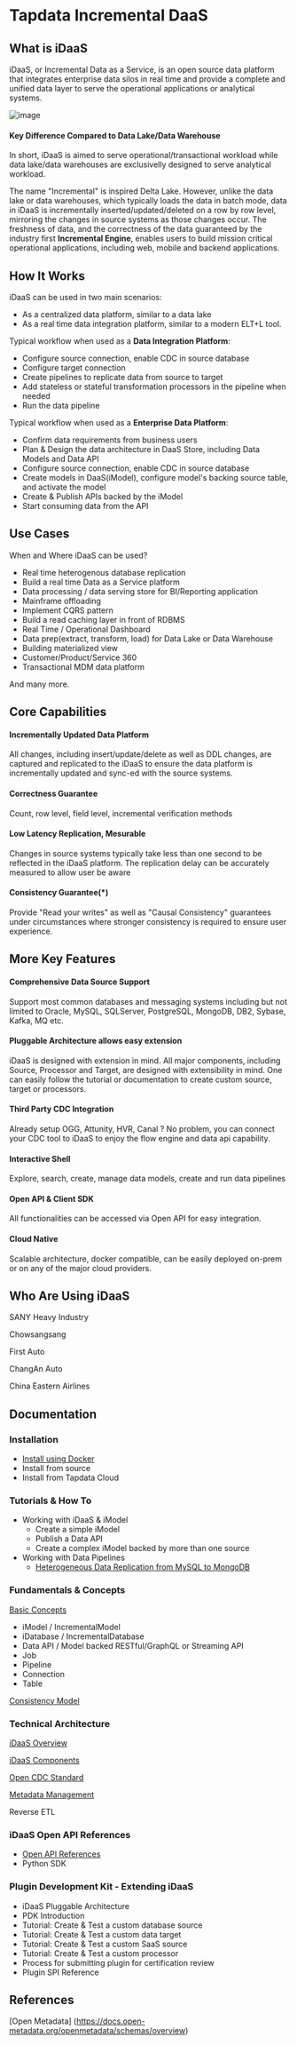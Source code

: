 # Tapdata Incremental DaaS 

## What is iDaaS

iDaaS, or Incremental Data as a Service, is an open source data platform that integrates enterprise data silos in real time and provide a complete and unified data layer to serve the operational applications or analytical systems. 

![image](https://user-images.githubusercontent.com/1950232/151978968-68c35570-fa0f-4350-bedf-5154ed2038a8.png)


#### Key Difference Compared to Data Lake/Data Warehouse
In short, iDaaS is aimed to serve operational/transactional workload while data lake/data warehouses are exclusivelly designed to serve analytical workload. 

The name "Incremental" is inspired Delta Lake. However, unlike the data lake or data warehouses, which typically loads the data  in batch mode, data in iDaaS is incrementally inserted/updated/deleted on a row by row level, mirroring the changes in source systems as those changes occur.  The freshness of data, and the correctness of the data guaranteed by the industry first **Incremental Engine**, enables users to build mission critical operational applications, including web, mobile and backend applications. 


## How It Works

iDaaS can be used in two main scenarios: 
- As a centralized data platform, similar to a data lake
- As a real time data integration platform, similar to a modern ELT+L tool.

Typical workflow when used  as a **Data Integration Platform**:

- Configure source connection, enable CDC in source database
- Configure target connection
- Create pipelines to replicate data from source to target
- Add stateless or stateful transformation processors in the pipeline when needed
- Run the data pipeline

Typical workflow when used  as a **Enterprise Data Platform**:

- Confirm data requirements from business users
- Plan & Design the data architecture in DaaS Store, including Data Models and Data API 
- Configure source connection, enable CDC in source database
- Create models in DaaS(iModel), configure model's backing source table, and activate the model
- Create & Publish APIs backed by the iModel
- Start consuming data from the API




## Use Cases 

When and Where iDaaS can be used?

- Real time heterogenous database replication
- Build a real time Data as a Service platform
- Data processing / data serving store for BI/Reporting application
- Mainframe offloading
- Implement CQRS pattern
- Build a read caching layer in front of RDBMS
- Real Time / Operational Dashboard
- Data prep(extract, transform, load) for Data Lake or Data Warehouse
- Building materialized view
- Customer/Product/Service 360
- Transactional MDM data platform

And many more.


## Core Capabilities
	
#### Incrementally Updated Data Platform

All changes, including insert/update/delete as well as DDL changes, are captured and replicated to the iDaaS to ensure the data platform is incrementally updated and sync-ed with the source systems.  

#### Correctness Guarantee

Count, row level, field level, incremental verification methods

#### Low Latency Replication, Mesurable 

Changes in source systems typically take less than one second to be reflected in the iDaaS platform.  The  replication delay can be accurately measured to allow user be aware 

#### Consistency Guarantee(*)

Provide "Read your writes" as well as "Causal Consistency" guarantees under circumstances where stronger consistency is required to ensure user experience. 

	
## More Key Features 

#### Comprehensive Data Source Support

Support most common databases and messaging systems including but not limited to Oracle, MySQL, SQLServer, PostgreSQL,  MongoDB, DB2, Sybase, Kafka, MQ etc. 

#### Pluggable Architecture allows easy extension

iDaaS is designed with extension in mind. All major components, including Source, Processor and Target, are designed with extensibility in mind. One can easily follow the tutorial or documentation to create custom source, target or processors. 

#### Third Party CDC Integration

Already setup OGG, Attunity, HVR, Canal ? No problem, you can connect your CDC tool to iDaaS to enjoy the flow engine and data api capability.

#### Interactive Shell

Explore, search, create, manage data models, create and run data pipelines
 
#### Open API  & Client SDK

All functionalities can be accessed via Open API for easy integration.  

#### Cloud Native

Scalable architecture, docker compatible, can be easily deployed on-prem or on any of the major cloud providers.  

## Who Are Using iDaaS

SANY Heavy Industry

Chowsangsang

First Auto

ChangAn Auto

China Eastern Airlines


 
## Documentation

### Installation

-  [Install using Docker ](docs/installation.md)
- Install from source
- Install from Tapdata Cloud

### Tutorials & How To
- Working with iDaaS & iModel
	- Create a simple iModel
	- Publish a Data API 
	- Create a complex iModel backed by more than one source
- Working with Data Pipelines
	- [Heterogeneous Data Replication from MySQL to MongoDB](docs/tutorial-mysql-mongodb.md)

### Fundamentals & Concepts
[Basic Concepts](docs/fundamentals.md)

- iModel / IncrementalModel
- iDatabase / IncrementalDatabase
- Data API / Model backed RESTful/GraphQL or Streaming API
- Job
- Pipeline
- Connection
- Table



[ Consistency Model](docs/consistency-model.md)

### Technical Architecture

[iDaaS Overview](docs/architecture-overview.md)

[iDaaS Components](docs/components.md)

[Open CDC Standard](docs/open-cdc.md)

[Metadata Management](docs/metadata.md)

Reverse ETL

### iDaaS Open API References 

- [Open API References](docs/open-api.md)
- Python SDK

###  Plugin Development Kit - Extending iDaaS

- iDaaS Pluggable Architecture 
- PDK Introduction 
- Tutorial: Create & Test a custom database  source 
- Tutorial: Create & Test a custom data target
- Tutorial: Create & Test a custom SaaS source
- Tutorial: Create & Test a custom processor
- Process for submitting plugin for certification review
- Plugin SPI Reference



## References

[Open Metadata] (https://docs.open-metadata.org/openmetadata/schemas/overview)


